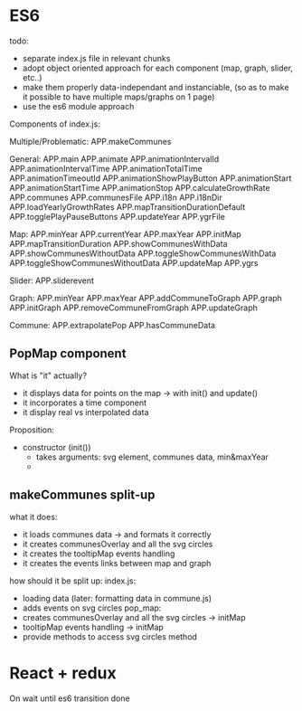 


ES6
================

todo:
- separate index.js file in relevant chunks
- adopt object oriented approach for each component (map, graph, slider, etc..)
- make them properly data-independant and instanciable, (so as to make it possible to have multiple maps/graphs on 1 page)
- use the es6 module approach



Components of index.js:

Multiple/Problematic:
APP.makeCommunes

General:
APP.main
APP.animate
APP.animationIntervalId
APP.animationIntervalTime
APP.animationTotalTime
APP.animationTimeoutId
APP.animationShowPlayButton
APP.animationStart
APP.animationStartTime
APP.animationStop
APP.calculateGrowthRate
APP.communes
APP.communesFile
APP.i18n
APP.i18nDir
APP.loadYearlyGrowthRates
APP.mapTransitionDurationDefault
APP.togglePlayPauseButtons
APP.updateYear
APP.ygrFile

Map:
APP.minYear
APP.currentYear
APP.maxYear
APP.initMap
APP.mapTransitionDuration
APP.showCommunesWithData
APP.showCommunesWithoutData
APP.toggleShowCommunesWithData
APP.toggleShowCommunesWithoutData
APP.updateMap
APP.ygrs

Slider:
APP.sliderevent

Graph:
APP.minYear
APP.maxYear
APP.addCommuneToGraph
APP.graph
APP.initGraph
APP.removeCommuneFromGraph
APP.updateGraph

Commune:
APP.extrapolatePop
APP.hasCommuneData

PopMap component
--------------------------------

What is "it" actually?
- it displays data for points on the map
	-> with init() and update() 
- it incorporates a time component
- it display real vs interpolated data

Proposition:
- constructor (init())
	- takes arguments: svg element, communes data, min&maxYear
	- 

makeCommunes split-up
--------------------------------

what it does:
- it loads communes data
	-> and formats it correctly
- it creates communesOverlay and all the svg circles
- it creates the tooltipMap events handling
- it creates the events links between map and graph

how should it be split up:
index.js:
- loading data
	(later: formatting data in commune.js)
- adds events on svg circles
pop_map:
- creates communesOverlay and all the svg circles		-> initMap
- tooltipMap events handling							-> initMap
- provide methods to access svg circles					method

React + redux
================

On wait until es6 transition done